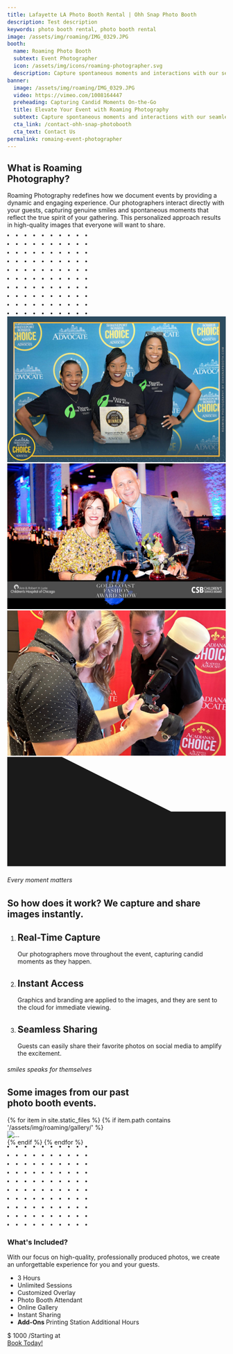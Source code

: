 ```yaml
---
title: Lafayette LA Photo Booth Rental | Ohh Snap Photo Booth
description: Test description
keywords: photo booth rental, photo booth rental
image: /assets/img/roaming/IMG_0329.JPG
booth:
  name: Roaming Photo Booth
  subtext: Event Photographer
  icon: /assets/img/icons/roaming-photographer.svg
  description: Capture spontaneous moments and interactions with our seamless roaming photography service, perfect for any event.
banner:
  image: /assets/img/roaming/IMG_0329.JPG
  video: https://vimeo.com/1008164447
  preheading: Capturing Candid Moments On-the-Go
  title: Elevate Your Event with Roaming Photography
  subtext: Capture spontaneous moments and interactions with our seamless roaming photography service, perfect for any event.
  cta_link: /contact-ohh-snap-photobooth
  cta_text: Contact Us
permalink: romaing-event-photographer
---
```

<!-- WELCOME -->
<section class="pt-13 pt-md-12 pb-11 pb-md-13 bg-light-boxed-end">
    <div class="container-lg">
        <div class="row align-items-center justify-content-between">
            <div class="col-md-6 text-center text-md-start" data-aos="fade-up">
                <!-- Heading -->
                <h1 class="display-3 mb-4">
                    What is Roaming<br>
                    <span class="text-primary-light text-underline-primary-light">Photography?</span>
                </h1>
                <!-- Text -->
                <p class="fs-lg editable">
                   Roaming Photography redefines how we document events by providing a dynamic and engaging experience. Our photographers interact directly with your guests, capturing genuine smiles and spontaneous moments that reflect the true spirit of your gathering. This personalized approach results in high-quality images that everyone will want to share.
                </p>
            </div>
            <div class="col-md-5">
                <!-- Slider -->
                <div class="position-relative">
                    <!-- Decoration -->
                    <div class="position-absolute top-start text-primary-light mt-n8 ms-12">
                        <svg width="185" height="186" viewBox="0 0 185 186" fill="none" xmlns="http://www.w3.org/2000/svg">
                            <circle cx="2" cy="2" r="2" fill="currentColor" />
                            <circle cx="22" cy="2" r="2" fill="currentColor" />
                            <circle cx="42" cy="2" r="2" fill="currentColor" />
                            <circle cx="62" cy="2" r="2" fill="currentColor" />
                            <circle cx="82" cy="2" r="2" fill="currentColor" />
                            <circle cx="102" cy="2" r="2" fill="currentColor" />
                            <circle cx="122" cy="2" r="2" fill="currentColor" />
                            <circle cx="142" cy="2" r="2" fill="currentColor" />
                            <circle cx="162" cy="2" r="2" fill="currentColor" />
                            <circle cx="182" cy="2" r="2" fill="currentColor" />
                            <circle cx="2" cy="22" r="2" fill="currentColor" />
                            <circle cx="22" cy="22" r="2" fill="currentColor" />
                            <circle cx="42" cy="22" r="2" fill="currentColor" />
                            <circle cx="62" cy="22" r="2" fill="currentColor" />
                            <circle cx="82" cy="22" r="2" fill="currentColor" />
                            <circle cx="102" cy="22" r="2" fill="currentColor" />
                            <circle cx="122" cy="22" r="2" fill="currentColor" />
                            <circle cx="142" cy="22" r="2" fill="currentColor" />
                            <circle cx="162" cy="22" r="2" fill="currentColor" />
                            <circle cx="182" cy="22" r="2" fill="currentColor" />
                            <circle cx="2" cy="42" r="2" fill="currentColor" />
                            <circle cx="22" cy="42" r="2" fill="currentColor" />
                            <circle cx="42" cy="42" r="2" fill="currentColor" />
                            <circle cx="62" cy="42" r="2" fill="currentColor" />
                            <circle cx="82" cy="42" r="2" fill="currentColor" />
                            <circle cx="102" cy="42" r="2" fill="currentColor" />
                            <circle cx="122" cy="42" r="2" fill="currentColor" />
                            <circle cx="142" cy="42" r="2" fill="currentColor" />
                            <circle cx="162" cy="42" r="2" fill="currentColor" />
                            <circle cx="182" cy="42" r="2" fill="currentColor" />
                            <circle cx="2" cy="62" r="2" fill="currentColor" />
                            <circle cx="22" cy="62" r="2" fill="currentColor" />
                            <circle cx="42" cy="62" r="2" fill="currentColor" />
                            <circle cx="62" cy="62" r="2" fill="currentColor" />
                            <circle cx="82" cy="62" r="2" fill="currentColor" />
                            <circle cx="102" cy="62" r="2" fill="currentColor" />
                            <circle cx="122" cy="62" r="2" fill="currentColor" />
                            <circle cx="142" cy="62" r="2" fill="currentColor" />
                            <circle cx="162" cy="62" r="2" fill="currentColor" />
                            <circle cx="182" cy="62" r="2" fill="currentColor" />
                            <circle cx="2" cy="82" r="2" fill="currentColor" />
                            <circle cx="22" cy="82" r="2" fill="currentColor" />
                            <circle cx="42" cy="82" r="2" fill="currentColor" />
                            <circle cx="62" cy="82" r="2" fill="currentColor" />
                            <circle cx="82" cy="82" r="2" fill="currentColor" />
                            <circle cx="102" cy="82" r="2" fill="currentColor" />
                            <circle cx="122" cy="82" r="2" fill="currentColor" />
                            <circle cx="142" cy="82" r="2" fill="currentColor" />
                            <circle cx="162" cy="82" r="2" fill="currentColor" />
                            <circle cx="182" cy="82" r="2" fill="currentColor" />
                            <circle cx="2" cy="102" r="2" fill="currentColor" />
                            <circle cx="22" cy="102" r="2" fill="currentColor" />
                            <circle cx="42" cy="102" r="2" fill="currentColor" />
                            <circle cx="62" cy="102" r="2" fill="currentColor" />
                            <circle cx="82" cy="102" r="2" fill="currentColor" />
                            <circle cx="102" cy="102" r="2" fill="currentColor" />
                            <circle cx="122" cy="102" r="2" fill="currentColor" />
                            <circle cx="142" cy="102" r="2" fill="currentColor" />
                            <circle cx="162" cy="102" r="2" fill="currentColor" />
                            <circle cx="182" cy="102" r="2" fill="currentColor" />
                            <circle cx="2" cy="122" r="2" fill="currentColor" />
                            <circle cx="22" cy="122" r="2" fill="currentColor" />
                            <circle cx="42" cy="122" r="2" fill="currentColor" />
                            <circle cx="62" cy="122" r="2" fill="currentColor" />
                            <circle cx="82" cy="122" r="2" fill="currentColor" />
                            <circle cx="102" cy="122" r="2" fill="currentColor" />
                            <circle cx="122" cy="122" r="2" fill="currentColor" />
                            <circle cx="142" cy="122" r="2" fill="currentColor" />
                            <circle cx="162" cy="122" r="2" fill="currentColor" />
                            <circle cx="182" cy="122" r="2" fill="currentColor" />
                            <circle cx="2" cy="142" r="2" fill="currentColor" />
                            <circle cx="22" cy="142" r="2" fill="currentColor" />
                            <circle cx="42" cy="142" r="2" fill="currentColor" />
                            <circle cx="62" cy="142" r="2" fill="currentColor" />
                            <circle cx="82" cy="142" r="2" fill="currentColor" />
                            <circle cx="102" cy="142" r="2" fill="currentColor" />
                            <circle cx="122" cy="142" r="2" fill="currentColor" />
                            <circle cx="142" cy="142" r="2" fill="currentColor" />
                            <circle cx="162" cy="142" r="2" fill="currentColor" />
                            <circle cx="182" cy="142" r="2" fill="currentColor" />
                            <circle cx="2" cy="162" r="2" fill="currentColor" />
                            <circle cx="22" cy="162" r="2" fill="currentColor" />
                            <circle cx="42" cy="162" r="2" fill="currentColor" />
                            <circle cx="62" cy="162" r="2" fill="currentColor" />
                            <circle cx="82" cy="162" r="2" fill="currentColor" />
                            <circle cx="102" cy="162" r="2" fill="currentColor" />
                            <circle cx="122" cy="162" r="2" fill="currentColor" />
                            <circle cx="142" cy="162" r="2" fill="currentColor" />
                            <circle cx="162" cy="162" r="2" fill="currentColor" />
                            <circle cx="182" cy="162" r="2" fill="currentColor" />
                            <circle cx="2" cy="182" r="2" fill="currentColor" />
                            <circle cx="22" cy="182" r="2" fill="currentColor" />
                            <circle cx="42" cy="182" r="2" fill="currentColor" />
                            <circle cx="62" cy="182" r="2" fill="currentColor" />
                            <circle cx="82" cy="182" r="2" fill="currentColor" />
                            <circle cx="102" cy="182" r="2" fill="currentColor" />
                            <circle cx="122" cy="182" r="2" fill="currentColor" />
                            <circle cx="142" cy="182" r="2" fill="currentColor" />
                            <circle cx="162" cy="182" r="2" fill="currentColor" />
                            <circle cx="182" cy="182" r="2" fill="currentColor" />
                        </svg>
                    </div>
                    <!-- Slider -->
                    <div class="flickity-buttons-adjacent flickity-buttons-bottom-start w-xl-125" data-flickity='{"imagesLoaded": true, "prevNextButtons": true, "pageDots": false, "wrapAround": true}'>
                        <div class="w-100">
                            <!-- Image -->
                            <img class="img-fluid" src="assets/img/roaming/CA1_0786.jpg" alt="..." data-aos="wipe-right" data-aos-delay="100">
                        </div>
                        <div class="w-100">
                            <!-- Image -->
                            <img class="img-fluid" src="assets/img/roaming/ohh-snap-roaming-2.jpg" alt="...">
                        </div>
                        <div class="w-100">
                            <!-- Image -->
                            <img class="img-fluid" src="assets/img/roaming/ohh-snap-roaming-3.jpg" alt="...">
                        </div>
                    </div>
                </div>
            </div>
        </div>
    </div>
</section>

<!-- SHAPE -->
<div class="position-relative">
    <div class="shape shape-fluid-x shape-top text-white">
        <div class="shape-img pb-8 pb-md-10">
            <svg viewBox="0 0 100 50" preserveAspectRatio="none">
                <path d="M0 0h25l50 25h25v75H0z" fill="currentColor" />
            </svg>
        </div>
    </div>
</div>

<section class="py-9 pt-md-11 bg-white">
  <div class="container-lg">
    <div class="row justify-content-center">
      <div class="col-md-10 col-lg-8 text-center">
        <!-- Preheading -->
        <h6 class="text-uppercase text-primary mb-5 editable">
          Every moment matters
        </h6>
        <!-- Heading -->
        <h2 class="display-4 mb-9">
        So how does it work? We <span class="text-underline-warning">capture</span>  and <span class="text-underline-warning">share</span> images instantly.
        </h2>
      </div>
    </div>
    <div class="row justify-content-center">
      <div class="col-12 col-md-8 col-lg-12">
        <!-- Timeline -->
        <ol class="timeline timeline-expand-lg timeline-warning mb-0">
          <li class="timeline-item active editable">
            <!-- Heading -->
            <h2>
              Real-Time Capture
            </h2>
            <!-- Text -->
            <p class="text-muted mb-4 editable">
              Our photographers move throughout the event, capturing candid moments as they happen.
            </p>
          </li>
          <li class="timeline-item editable">
            <!-- Heading -->
            <h2>
              Instant Access
            </h2>
            <!-- Text -->
            <p class="text-muted mb-4 editable">
             Graphics and branding are applied to the images, and they are sent to the cloud for immediate viewing.
            </p>
          </li>
          <li class="timeline-item editable">
            <!-- Heading -->
            <h2>
              Seamless Sharing
            </h2>
            <!-- Text -->
            <p class="text-muted mb-4 editable">
              Guests can easily share their favorite photos on social media to amplify the excitement.
            </p>
          </li>
        </ol>
      </div>
    </div>
  </div>
</section>
 <section class="pt-12 py-md-10 pb-11 bg-dark" style="background-image: url(assets/img/patterns/pattern-1.svg);">
   <!-- Content -->
   <div class="container-lg">
     <div class="row justify-content-center">
       <div class="col-md-10 col-lg-8 text-center">
         <!-- Preheading -->
         <h6 class="text-uppercase text-primary mb-5 editable">
           smiles speaks for themselves
         </h6>
         <!-- Heading -->
         <h2 class="display-4 text-white mb-9">
           Some images from our past<br /> <span class="text-underline-primary-light">photo booth</span> events.
         </h2>
       </div>
     </div>
   </div>

   <!-- Slider -->
   <div class="flickity-items-fade" data-flickity='{"imagesLoaded": true, "pageDots": false, "wrapAround": true}'>
     {% for item in site.static_files %}
     {% if item.path contains '/assets/img/roaming/gallery/' %}
     <div style="width: calc(100% - 2rem); max-width: 680px;">
       <!-- Image -->
       <img class="img-fluid rounded" src="{{item.path}}" alt="...">
     </div>
     {% endif %}
     {% endfor %}
   </div>
 </section>

<!-- pricing -->
<section class="py-10">
  <div class="container-lg position-relative" style="z-index: 1;">
    <div class="row align-items-center gx-0">
      <div class="col-md-7 mx-auto">
        <!-- Card -->
        <div class="position-relative">
          <!-- Decoration -->
          <div class="position-absolute bottom-start text-warning ms-n10 mb-n10">
            <svg width="185" height="186" viewBox="0 0 185 186" fill="none" xmlns="http://www.w3.org/2000/svg"><circle cx="2" cy="2" r="2" fill="currentColor"></circle><circle cx="22" cy="2" r="2" fill="currentColor"></circle><circle cx="42" cy="2" r="2" fill="currentColor"></circle><circle cx="62" cy="2" r="2" fill="currentColor"></circle><circle cx="82" cy="2" r="2" fill="currentColor"></circle><circle cx="102" cy="2" r="2" fill="currentColor"></circle><circle cx="122" cy="2" r="2" fill="currentColor"></circle><circle cx="142" cy="2" r="2" fill="currentColor"></circle><circle cx="162" cy="2" r="2" fill="currentColor"></circle><circle cx="182" cy="2" r="2" fill="currentColor"></circle><circle cx="2" cy="22" r="2" fill="currentColor"></circle><circle cx="22" cy="22" r="2" fill="currentColor"></circle><circle cx="42" cy="22" r="2" fill="currentColor"></circle><circle cx="62" cy="22" r="2" fill="currentColor"></circle><circle cx="82" cy="22" r="2" fill="currentColor"></circle><circle cx="102" cy="22" r="2" fill="currentColor"></circle><circle cx="122" cy="22" r="2" fill="currentColor"></circle><circle cx="142" cy="22" r="2" fill="currentColor"></circle><circle cx="162" cy="22" r="2" fill="currentColor"></circle><circle cx="182" cy="22" r="2" fill="currentColor"></circle><circle cx="2" cy="42" r="2" fill="currentColor"></circle><circle cx="22" cy="42" r="2" fill="currentColor"></circle><circle cx="42" cy="42" r="2" fill="currentColor"></circle><circle cx="62" cy="42" r="2" fill="currentColor"></circle><circle cx="82" cy="42" r="2" fill="currentColor"></circle><circle cx="102" cy="42" r="2" fill="currentColor"></circle><circle cx="122" cy="42" r="2" fill="currentColor"></circle><circle cx="142" cy="42" r="2" fill="currentColor"></circle><circle cx="162" cy="42" r="2" fill="currentColor"></circle><circle cx="182" cy="42" r="2" fill="currentColor"></circle><circle cx="2" cy="62" r="2" fill="currentColor"></circle><circle cx="22" cy="62" r="2" fill="currentColor"></circle><circle cx="42" cy="62" r="2" fill="currentColor"></circle><circle cx="62" cy="62" r="2" fill="currentColor"></circle><circle cx="82" cy="62" r="2" fill="currentColor"></circle><circle cx="102" cy="62" r="2" fill="currentColor"></circle><circle cx="122" cy="62" r="2" fill="currentColor"></circle><circle cx="142" cy="62" r="2" fill="currentColor"></circle><circle cx="162" cy="62" r="2" fill="currentColor"></circle><circle cx="182" cy="62" r="2" fill="currentColor"></circle><circle cx="2" cy="82" r="2" fill="currentColor"></circle><circle cx="22" cy="82" r="2" fill="currentColor"></circle><circle cx="42" cy="82" r="2" fill="currentColor"></circle><circle cx="62" cy="82" r="2" fill="currentColor"></circle><circle cx="82" cy="82" r="2" fill="currentColor"></circle><circle cx="102" cy="82" r="2" fill="currentColor"></circle><circle cx="122" cy="82" r="2" fill="currentColor"></circle><circle cx="142" cy="82" r="2" fill="currentColor"></circle><circle cx="162" cy="82" r="2" fill="currentColor"></circle><circle cx="182" cy="82" r="2" fill="currentColor"></circle><circle cx="2" cy="102" r="2" fill="currentColor"></circle><circle cx="22" cy="102" r="2" fill="currentColor"></circle><circle cx="42" cy="102" r="2" fill="currentColor"></circle><circle cx="62" cy="102" r="2" fill="currentColor"></circle><circle cx="82" cy="102" r="2" fill="currentColor"></circle><circle cx="102" cy="102" r="2" fill="currentColor"></circle><circle cx="122" cy="102" r="2" fill="currentColor"></circle><circle cx="142" cy="102" r="2" fill="currentColor"></circle><circle cx="162" cy="102" r="2" fill="currentColor"></circle><circle cx="182" cy="102" r="2" fill="currentColor"></circle><circle cx="2" cy="122" r="2" fill="currentColor"></circle><circle cx="22" cy="122" r="2" fill="currentColor"></circle><circle cx="42" cy="122" r="2" fill="currentColor"></circle><circle cx="62" cy="122" r="2" fill="currentColor"></circle><circle cx="82" cy="122" r="2" fill="currentColor"></circle><circle cx="102" cy="122" r="2" fill="currentColor"></circle><circle cx="122" cy="122" r="2" fill="currentColor"></circle><circle cx="142" cy="122" r="2" fill="currentColor"></circle><circle cx="162" cy="122" r="2" fill="currentColor"></circle><circle cx="182" cy="122" r="2" fill="currentColor"></circle><circle cx="2" cy="142" r="2" fill="currentColor"></circle><circle cx="22" cy="142" r="2" fill="currentColor"></circle><circle cx="42" cy="142" r="2" fill="currentColor"></circle><circle cx="62" cy="142" r="2" fill="currentColor"></circle><circle cx="82" cy="142" r="2" fill="currentColor"></circle><circle cx="102" cy="142" r="2" fill="currentColor"></circle><circle cx="122" cy="142" r="2" fill="currentColor"></circle><circle cx="142" cy="142" r="2" fill="currentColor"></circle><circle cx="162" cy="142" r="2" fill="currentColor"></circle><circle cx="182" cy="142" r="2" fill="currentColor"></circle><circle cx="2" cy="162" r="2" fill="currentColor"></circle><circle cx="22" cy="162" r="2" fill="currentColor"></circle><circle cx="42" cy="162" r="2" fill="currentColor"></circle><circle cx="62" cy="162" r="2" fill="currentColor"></circle><circle cx="82" cy="162" r="2" fill="currentColor"></circle><circle cx="102" cy="162" r="2" fill="currentColor"></circle><circle cx="122" cy="162" r="2" fill="currentColor"></circle><circle cx="142" cy="162" r="2" fill="currentColor"></circle><circle cx="162" cy="162" r="2" fill="currentColor"></circle><circle cx="182" cy="162" r="2" fill="currentColor"></circle><circle cx="2" cy="182" r="2" fill="currentColor"></circle><circle cx="22" cy="182" r="2" fill="currentColor"></circle><circle cx="42" cy="182" r="2" fill="currentColor"></circle><circle cx="62" cy="182" r="2" fill="currentColor"></circle><circle cx="82" cy="182" r="2" fill="currentColor"></circle><circle cx="102" cy="182" r="2" fill="currentColor"></circle><circle cx="122" cy="182" r="2" fill="currentColor"></circle><circle cx="142" cy="182" r="2" fill="currentColor"></circle><circle cx="162" cy="182" r="2" fill="currentColor"></circle><circle cx="182" cy="182" r="2" fill="currentColor"></circle></svg>                </div>
          <!-- Card -->
          <div class="card mb-6 mb-md-0">
            <div class="card-body position-relative bg-white text-center pb-0">
              <!-- Heading -->
              <h3 class="display-4 h2 mb-4 editable">
                What's Included?
              </h3>
              <!-- Text -->
              <p class="text-muted editable">
               With our focus on high-quality, professionally produced photos, we create an unforgettable experience for you and your guests.
              </p>
            </div>
            <div class="card-body position-relative bg-white">
              <!-- List group -->
              <ul class="list-group list-group-flush mt-n5">
                <li class="list-group-item d-flex align-items-center">
                  <!-- Text -->
                  <span class="text-end mx-auto editable">3 Hours</span>
                </li>
                <li class="list-group-item d-flex align-items-center">
                  <!-- Text -->
                  <span class="text-end mx-auto editable">Unlimited Sessions</span>
                </li>
                <li class="list-group-item d-flex align-items-center">
                  <!-- Text -->
                  <span class="text-end mx-auto editable">Customized Overlay</span>
                </li>
                <li class="list-group-item d-flex align-items-center">
                  <!-- Text -->
                  <span class="text-end mx-auto editable">Photo Booth Attendant</span>
                </li>
                <li class="list-group-item d-flex align-items-center">
                  <!-- Text -->
                  <span class="text-end mx-auto editable">Online Gallery</span>
                </li>
                <li class="list-group-item d-flex align-items-center">
                  <!-- Text -->
                  <span class="text-end mx-auto editable">Instant Sharing</span>
                </li>
                <li class="list-group-item d-flex align-items-center">
                  <!-- Title -->
                  <div class="mx-auto text-center">
                   <strong class="fw-bolder">Add-Ons</strong>
                   <span class="mx-auto d-block mt-5 editable">Printing Station</span>
                   <span class="mx-auto d-block mt-1 editable">Additional Hours</span>
                  </div>
                </li>
              </ul>
            </div>
            <div class="card-footer position-relative border-top">
              <div class="row">
                <div class="col-12 col-lg">
                  <!-- Price -->
                  <div class="display-4 fw-bolder text-center text-lg-start mb-4 mb-lg-0">
                    <span class="fs-3 align-middle">$</span>
                    <span class="mx-n2">1000</span>
                    <span class="fs-5 fw-light align-middle">/Starting at</span>
                  </div>
                </div>
                <div class="col-12 col-lg-auto">
                  <!-- Button -->
                  <a class="btn btn-primary w-100 lift" href="/contact-ohh-snap-photobooth">
                    Book Today!
                  </a>
                </div>
              </div>
            </div>
          </div>
        </div>
      </div>
    </div>
  </div>
</section>
